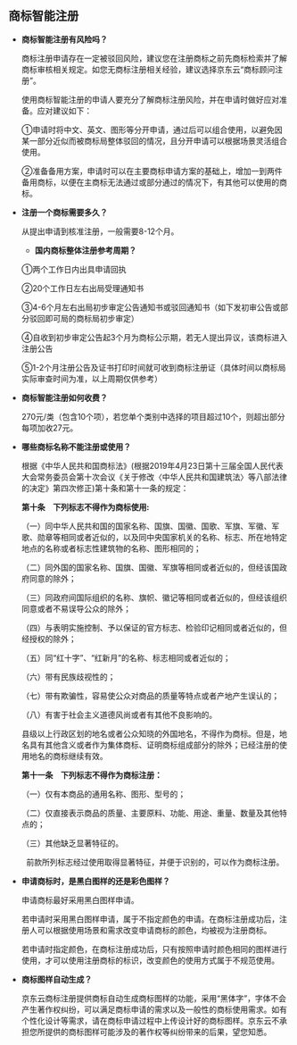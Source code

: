 ## 商标智能注册

- **商标智能注册有风险吗？**

  商标注册申请存在一定被驳回风险，建议您在注册商标之前先商标检索并了解商标审核相关规定。如您无商标注册相关经验，建议选择京东云“商标顾问注册”。

  使用商标智能注册的申请人要充分了解商标注册风险，并在申请时做好应对准备。应对建议如下：

  ①申请时将中文、英文、图形等分开申请，通过后可以组合使用，以避免因某一部分近似而被商标局整体驳回的情况，且分开申请可以根据场景灵活组合使用。
  
  ②准备备用方案，申请时可以在主要商标申请方案的基础上，增加一到两件备用商标，以便在主商标无法通过或部分通过的情况下，有其他可以使用的商标。

- **注册一个商标需要多久？**

  从提出申请到核准注册，一般需要8-12个月。
  
  - **国内商标整体注册参考周期？**

  ①两个工作日内出具申请回执
  
  ②20个工作日左右出局受理通知书
  
  ③4-6个月左右出局初步审定公告通知书或驳回通知书（如下发初审公告或部分驳回即可局的商标局初步审定）
  
  ④自收到初步审定公告起3个月为商标公示期，若无人提出异议，该商标进入注册公告
  
  ⑤1-2个月注册公告及证书打印时间就可收到商标注册证（具体时间以商标局实际审查时间为准，以上周期仅供参考）

- **商标智能注册如何收费？**

  270元/类（包含10个项），若您单个类别中选择的项目超过10个，则超出部分每项加收27元。

- **哪些商标名称不能注册或使用？**

  根据《中华人民共和国商标法》(根据2019年4月23日第十三届全国人民代表大会常务委员会第十次会议《关于修改〈中华人民共和国建筑法〉等八部法律的决定》第四次修正)第十条和第十一条的规定：

  **第十条　下列标志不得作为商标使用:**
 
  （一）同中华人民共和国的国家名称、国旗、国徽、国歌、军旗、军徽、军歌、勋章等相同或者近似的，以及同中央国家机关的名称、标志、所在地特定地点的名称或者标志性建筑物的名称、图形相同的；
  
  （二）同外国的国家名称、国旗、国徽、军旗等相同或者近似的，但经该国政府同意的除外；
  
  （三）同政府间国际组织的名称、旗帜、徽记等相同或者近似的，但经该组织同意或者不易误导公众的除外；
   
  （四）与表明实施控制、予以保证的官方标志、检验印记相同或者近似的，但经授权的除外；
  
  （五）同“红十字”、“红新月”的名称、标志相同或者近似的；
  
  （六）带有民族歧视性的；
  
  （七）带有欺骗性，容易使公众对商品的质量等特点或者产地产生误认的；
  
  （八）有害于社会主义道德风尚或者有其他不良影响的。
  
  县级以上行政区划的地名或者公众知晓的外国地名，不得作为商标。但是，地名具有其他含义或者作为集体商标、证明商标组成部分的除外；已经注册的使用地名的商标继续有效。
   
   **第十一条　下列标志不得作为商标注册：**

   （一）仅有本商品的通用名称、图形、型号的；
  
   （二）仅直接表示商品的质量、主要原料、功能、用途、重量、数量及其他特点的；
   
   （三）其他缺乏显著特征的。
  
　　 前款所列标志经过使用取得显著特征，并便于识别的，可以作为商标注册。
  
- **申请商标时，是黑白图样的还是彩色图样？**

  申请商标最好采用黑白图样申请。

  若申请时采用黑白图样申请，属于不指定颜色的申请。在商标注册成功后，注册人可以根据使用场景和需求改变申请商标的颜色，均被视为注册商标。

  若申请时指定颜色，在商标注册成功后，只有按照申请时颜色相同的图样进行使用，才可以使用注册商标的标识，改变颜色的使用方式属于不规范使用。

- **商标图样自动生成？**

  京东云商标注册提供商标自动生成商标图样的功能，采用“黑体字”，字体不会产生著作权纠纷，可以满足商标申请的需求以及一般性的商标使用需求。如有个性化设计等需求，请在商标申请过程中上传设计好的商标图样。京东云不承担您所提供的商标图样可能涉及的著作权等纠纷带来的后果，望您知悉。

